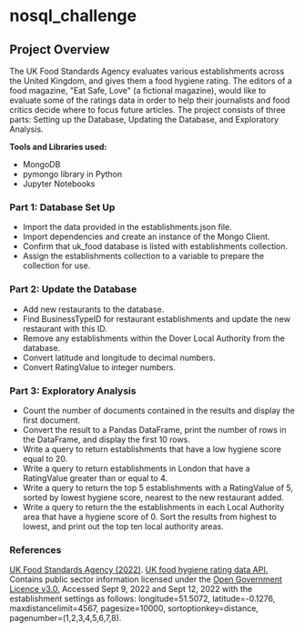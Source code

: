 # nosql_challenge

## Project Overview
The UK Food Standards Agency evaluates various establishments across the United Kingdom, and gives them a food hygiene rating. The editors of a food magazine, "Eat Safe, Love" (a fictional magazine), would like to evaluate some of the ratings data in order to help their journalists and food critics decide where to focus future articles. The project consists of three parts: Setting up the Database, Updating the Database, and Exploratory Analysis. 

**Tools and Libraries used:**

* MongoDB
* pymongo library in Python
* Jupyter Notebooks

### Part 1: Database Set Up
* Import the data provided in the establishments.json file.
* Import dependencies and create an instance of the Mongo Client.
* Confirm that uk_food database is listed with establishments collection.
* Assign the establishments collection to a variable to prepare the collection for use.

### Part 2: Update the Database
* Add new restaurants to the database.
* Find BusinessTypeID for restaurant establishments and update the new restaurant with this ID.
* Remove any establishments within the Dover Local Authority from the database.
* Convert latitude and longitude to decimal numbers.
* Convert RatingValue to integer numbers.

### Part 3: Exploratory Analysis
* Count the number of documents contained in the results and display the first document.
* Convert the result to a Pandas DataFrame, print the number of rows in the DataFrame, and display the first 10 rows.
* Write a query to return establishments that have a low hygiene score equal to 20.
* Write a query to return establishments in London that have a RatingValue greater than or equal to 4.
* Write a query to return the top 5 establishments with a RatingValue of 5, sorted by lowest hygiene score, nearest to the new restaurant added.
* Write a query to return the the establishments in each Local Authority area that have a hygiene score of 0. Sort the results from highest to lowest, and print out the top ten local authority areas.

### References
[UK Food Standards Agency (2022)](https://www.food.gov.uk/). [UK food hygiene rating data API.](https://ratings.food.gov.uk/open-data) Contains public sector information licensed under the [Open Government Licence v3.0.](https://www.nationalarchives.gov.uk/doc/open-government-licence/version/3/)
Accessed Sept 9, 2022 and Sept 12, 2022 with the establishment settings as follows: longitude=51.5072, latitude=-0.1276, maxdistancelimit=4567, pagesize=10000, sortoptionkey=distance, pagenumber=(1,2,3,4,5,6,7,8).
